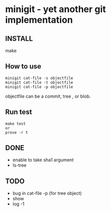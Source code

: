 # minigit - yet another git implementation

## INSTALL

make

## How to use
```
minigit cat-file -s objectfile
minigit cat-file -t objectfile
minigit cat-file -p objectfile
```

objectfile can be a commit, tree , or blob.

## Run test

```
make test
or
prove -r t
```

## DONE
* enable to take sha1 argument
* ls-tree

## TODO
* bug in cat-file -p (for tree object)
* show
* log -1
